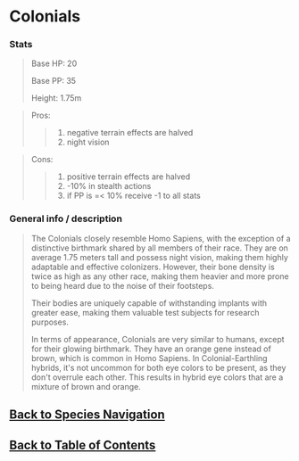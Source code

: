 #   Colonials

### Stats
>   Base HP:    20
>
>   Base PP:    35
>
>   Height:     1.75m

>   Pros:
>>1.    negative terrain effects are halved
>>2.    night vision

>   Cons:
>>1.    positive terrain effects are halved
>>2.    -10% in stealth actions
>>3.    if PP is =< 10% receive -1 to all stats

### General info / description

>   The Colonials closely resemble Homo Sapiens, with the exception of a distinctive birthmark shared by all members of their race. They are on average 1.75 meters tall and possess night vision, making them highly adaptable and effective colonizers. However, their bone density is twice as high as any other race, making them heavier and more prone to being heard due to the noise of their footsteps.
>
>   Their bodies are uniquely capable of withstanding implants with greater ease, making them valuable test subjects for research purposes.
>
>   In terms of appearance, Colonials are very similar to humans, except for their glowing birthmark. They have an orange gene instead of brown, which is common in Homo Sapiens. In Colonial-Earthling hybrids, it's not uncommon for both eye colors to be present, as they don't overrule each other. This results in hybrid eye colors that are a mixture of brown and orange.

<!--End of the file-->
##  [Back to Species Navigation](SpeciesNavigation.md)
##  [Back to Table of Contents](../TableOfContents.md)